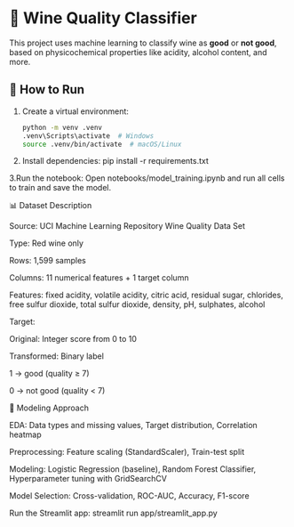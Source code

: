 # 🍷 Wine Quality Classifier

This project uses machine learning to classify wine as **good** or **not good**, based on physicochemical properties like acidity, alcohol content, and more.

## 🚀 How to Run

1. Create a virtual environment:
   ```bash
   python -m venv .venv
   .venv\Scripts\activate  # Windows
   source .venv/bin/activate  # macOS/Linux
   
2. Install dependencies:
   pip install -r requirements.txt
   
3.Run the notebook:
    Open notebooks/model_training.ipynb and run all cells to train and save the model.

📊 Dataset Description

Source: UCI Machine Learning Repository
Wine Quality Data Set

Type: Red wine only

Rows: 1,599 samples

Columns: 11 numerical features + 1 target column

Features: fixed acidity, volatile acidity, citric acid, residual sugar, chlorides, free sulfur dioxide, total sulfur dioxide, density, pH, sulphates, alcohol

Target:

Original: Integer score from 0 to 10

Transformed: Binary label

1 → good (quality ≥ 7)

0 → not good (quality < 7)


🧠 Modeling Approach

EDA: Data types and missing values, Target distribution, Correlation heatmap

Preprocessing: Feature scaling (StandardScaler), Train-test split

Modeling: Logistic Regression (baseline), Random Forest Classifier, Hyperparameter tuning with GridSearchCV

Model Selection: Cross-validation, ROC-AUC, Accuracy, F1-score


Run the Streamlit app:
streamlit run app/streamlit_app.py


